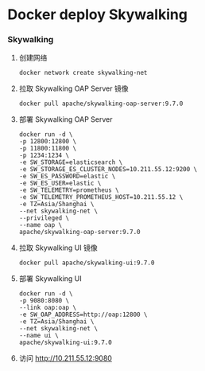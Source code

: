 # Docker deploy Skywalking

### Skywalking

1. 创建网络

   ```shell
   docker network create skywalking-net
   ```

2. 拉取 Skywalking OAP Server 镜像

   ```shell
   docker pull apache/skywalking-oap-server:9.7.0
   ```

3. 部署 Skywalking OAP Server

   ```shell
   docker run -d \
   -p 12800:12800 \
   -p 11800:11800 \
   -p 1234:1234 \
   -e SW_STORAGE=elasticsearch \
   -e SW_STORAGE_ES_CLUSTER_NODES=10.211.55.12:9200 \
   -e SW_ES_PASSWORD=elastic \
   -e SW_ES_USER=elastic \
   -e SW_TELEMETRY=prometheus \
   -e SW_TELEMETRY_PROMETHEUS_HOST=10.211.55.12 \
   -e TZ=Asia/Shanghai \
   --net skywalking-net \
   --privileged \
   --name oap \
   apache/skywalking-oap-server:9.7.0
   ```
   
4. 拉取 Skywalking UI 镜像

   ```shell
   docker pull apache/skywalking-ui:9.7.0
   ```

5. 部署 Skywalking UI

   ```shell
   docker run -d \
   -p 9080:8080 \
   --link oap:oap \
   -e SW_OAP_ADDRESS=http://oap:12800 \
   -e TZ=Asia/Shanghai \
   --net skywalking-net \
   --name ui \
   apache/skywalking-ui:9.7.0
   ```

6. 访问 http://10.211.55.12:9080



